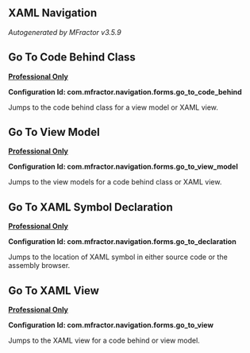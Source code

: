 ## XAML Navigation
*Autogenerated by MFractor v3.5.9*
## Go To Code Behind Class

**[Professional Only](https://www.mfractor.com/buy?utm_source=docs&utm_medium=professional_only)**

**Configuration Id: com.mfractor.navigation.forms.go_to_code_behind**

Jumps to the code behind class for a view model or XAML view.


## Go To View Model

**[Professional Only](https://www.mfractor.com/buy?utm_source=docs&utm_medium=professional_only)**

**Configuration Id: com.mfractor.navigation.forms.go_to_view_model**

Jumps to the view models for a code behind class or XAML view.


## Go To XAML Symbol Declaration

**[Professional Only](https://www.mfractor.com/buy?utm_source=docs&utm_medium=professional_only)**

**Configuration Id: com.mfractor.navigation.forms.go_to_declaration**

Jumps to the location of XAML symbol in either source code or the assembly browser.


## Go To XAML View

**[Professional Only](https://www.mfractor.com/buy?utm_source=docs&utm_medium=professional_only)**

**Configuration Id: com.mfractor.navigation.forms.go_to_view**

Jumps to the XAML view for a code behind or view model.


